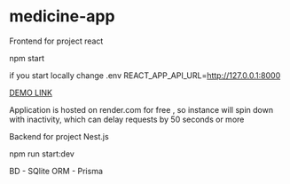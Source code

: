 # medicine-app

Frontend for project react

npm start

if you start locally change .env REACT_APP_API_URL=http://127.0.0.1:8000

[DEMO LINK](https://tetyana-pol.github.io/medicine-frontend)

Application is hosted on render.com for free , so instance will spin down with inactivity, which can delay requests by 50 seconds or more

Backend for project Nest.js

npm run start:dev

BD - SQlite
ORM - Prisma
